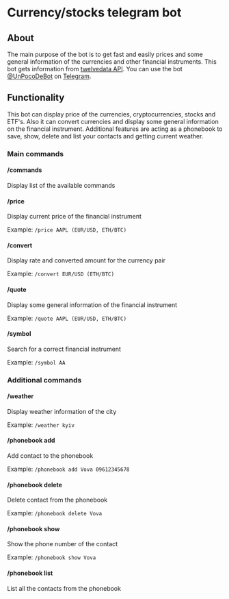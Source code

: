 # Currency/stocks telegram bot
## About
The main purpose of the bot is to get fast and easily prices and some general information of the currencies and other financial instruments.
This bot gets information from [twelvedata API](https://twelvedata.com/docs).
You can use the bot [@UnPocoDeBot](https://web.telegram.org/a/#6167922143) on [Telegram](https://telegram.org).

## Functionality
This bot can display price of the currencies, cryptocurrencies, stocks and ETF's. Also it can convert currencies and display some general information on the financial instrument. 
Additional features are acting as a phonebook to save, show, delete and list your contacts and getting current weather.
### Main commands
#### /commands
Display list of the available commands
#### /price
Display current price of the financial instrument

Example: `/price AAPL (EUR/USD, ETH/BTC)`
#### /convert
Display rate and converted amount for the currency pair

Example: `/convert EUR/USD (ETH/BTC)`
#### /quote
Display some general information of the financial instrument

Example: `/quote AAPL (EUR/USD, ETH/BTC)`
#### /symbol
Search for a correct financial instrument

Example: `/symbol AA`
### Additional commands
#### /weather
Display weather information of the city

Example: `/weather kyiv`
#### /phonebook add
Add contact to the phonebook

Example: `/phonebook add Vova 09612345678`
#### /phonebook delete
Delete contact from the phonebook

Example: `/phonebook delete Vova`
#### /phonebook show 
Show the phone number of the contact

Example: `/phonebook show Vova`
#### /phonebook list
List all the contacts from the phonebook
